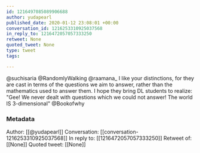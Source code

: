 ```yaml
---
id: 1216497085089906688
author: yudapearl
published_date: 2020-01-12 23:08:01 +00:00
conversation_id: 1216253310925037568
in_reply_to: 1216472057057333250
retweet: None
quoted_tweet: None
type: tweet
tags:

---
```


@suchisaria @RandomlyWalking @raamana_ I like your distinctions, for they are cast in terms of the questions we aim to answer, rather than the mathematics used to answer them. I hope they bring DL students to realize: "Gee! We never dealt with questions which we could not answer! The world IS 3-dimensional" @Bookofwhy

### Metadata

Author: [[@yudapearl]]
Conversation: [[conversation-1216253310925037568]]
In reply to: [[1216472057057333250]]
Retweet of: [[None]]
Quoted tweet: [[None]]
